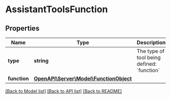 # AssistantToolsFunction

## Properties
Name | Type | Description | Notes
------------ | ------------- | ------------- | -------------
**type** | **string** | The type of tool being defined: &#x60;function&#x60; | 
**function** | [**OpenAPI\Server\Model\FunctionObject**](FunctionObject.md) |  | 

[[Back to Model list]](../README.md#documentation-for-models) [[Back to API list]](../README.md#documentation-for-api-endpoints) [[Back to README]](../README.md)


